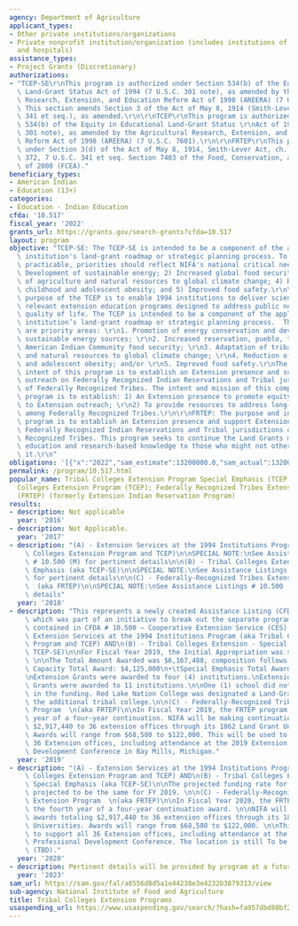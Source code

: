 ```yaml
---
agency: Department of Agriculture
applicant_types:
- Other private institutions/organizations
- Private nonprofit institution/organization (includes institutions of higher education
  and hospitals)
assistance_types:
- Project Grants (Discretionary)
authorizations:
- "TCEP-SE\r\nThis program is authorized under Section 534(b) of the Equity in Educational\
  \ Land-Grant Status Act of 1994 (7 U.S.C. 301 note), as amended by the Agricultural\
  \ Research, Extension, and Education Reform Act of 1998 (AREERA) (7 U.S.C. 7601).\
  \ This section amends Section 3 of the Act of May 8, 1914 (Smith-Lever Act) (7 U.S.C.\
  \ 341 et seq.), as amended.\r\n\r\nTCEP\r\nThis program is authorized under Section\
  \ 534(b) of the Equity in Educational Land-Grant Status \r\nAct of 1994 (7 U.S.C.\
  \ 301 note), as amended by the Agricultural Research, Extension, and \r\nEducation\
  \ Reform Act of 1998 (AREERA) (7 U.S.C. 7601).\r\n\r\nFRTEP\r\nThis program is authorized\
  \ under Section 3(d) of the Act of May 8, 1914, Smith-Lever Act, ch. 79, 38 Stat.\
  \ 372, 7 U.S.C. 341 et seq. Section 7403 of the Food, Conservation, and Energy Act\
  \ of 2008 (FCEA)."
beneficiary_types:
- American Indian
- Education (13+)
categories:
- Education - Indian Education
cfda: '10.517'
fiscal_year: '2022'
grants_url: https://grants.gov/search-grants?cfda=10.517
layout: program
objective: "TCEP-SE: The TCEP-SE is intended to be a component of the applicant 1994\
  \ institution's land-grant roadmap or strategic planning process. To the extent\
  \ practicable, priorities should reflect NIFA's national critical needs areas: 1)\
  \ Development of sustainable energy; 2) Increased global food security; 3) Adaptation\
  \ of agriculture and natural resources to global climate change; 4) Reduction of\
  \ childhood and adolescent obesity; and 5) Improved food safety.\r\n\r\nTCEP: The\
  \ purpose of the TCEP is to enable 1994 institutions to deliver science-based, culturally\
  \ relevant extension education programs designed to address public needs and improve\
  \ quality of life. The TCEP is intended to be a component of the applicant 1994\
  \ institution’s land-grant roadmap or strategic planning process.  The following\
  \ are priority areas: \r\n1. Promotion of energy conservation and development of\
  \ sustainable energy sources; \r\n2. Increased reservation, pueblo, tribal or other\
  \ American Indian Community food security; \r\n3. Adaptation of tribal agriculture\
  \ and natural resources to global climate change; \r\n4. Reduction of childhood\
  \ and adolescent obesity; and/or \r\n5. Improved food safety.\r\nThe purpose and\
  \ intent of this program is to establish an Extension presence and support Extension\
  \ outreach on Federally Recognized Indian Reservations and Tribal jurisdictions\
  \ of Federally Recognized Tribes. The intent and mission of this competitive grant\
  \ program is to establish: 1) An Extension presence to promote equity in access\
  \ to Extension outreach; \r\n2) To provide resources to address long-standing need\
  \ among Federally Recognized Tribes.\r\n\r\nFRTEP: The purpose and intent of this\
  \ program is to establish an Extension presence and support Extension outreach on\
  \ Federally Recognized Indian Reservations and Tribal jurisdictions of Federally\
  \ Recognized Tribes. This program seeks to continue the Land Grants mission of inclusion--providing\
  \ education and research-based knowledge to those who might not otherwise receive\
  \ it.\r\n"
obligations: '[{"x":"2022","sam_estimate":13200000.0,"sam_actual":13200000.0,"usa_spending_actual":9120000.0},{"x":"2023","sam_estimate":1000000.0,"sam_actual":0.0,"usa_spending_actual":10537071.47},{"x":"2024","sam_estimate":0.0,"sam_actual":0.0,"usa_spending_actual":9594255.05}]'
permalink: /program/10.517.html
popular_name: Tribal Colleges Extension Program Special Emphasis (TCEP-SE); Tribal
  Colleges Extension Program (TCEP); Federally Recognized Tribes Extension Program
  (FRTEP) (formerly Extension Indian Reservation Program)
results:
- description: Not applicable
  year: '2016'
- description: Not Applicable.
  year: '2017'
- description: "(A) - Extension Services at the 1994 Institutions Program \n(aka Tribal\
    \ Colleges Extension Program and TCEP)\n\nSPECIAL NOTE:\nSee Assistance Listings\
    \ # 10.500 (M) for pertinent details\n\n(B) - Tribal Colleges Extension - Special\
    \ Emphasis (aka TCEP-SE)\n\nSPECIAL NOTE:\nSee Assistance Listings # 10.500 (BB)\
    \ for pertinent details\n\n(C) - Federally-Recognized Tribes Extension Program\
    \  (aka FRTEP)\n\nSPECIAL NOTE:\nSee Assistance Listings # 10.500 (L) for pertinent\
    \ details"
  year: '2018'
- description: "This represents a newly created Assistance Listing (CFDA) number,\
    \ which was part of an initiative to break out the separate programs formerly\
    \ contained in CFDA # 10.500 – Cooperative Extension Service (CES). \n\n(A) -\
    \ Extension Services at the 1994 Institutions Program (aka Tribal Colleges Extension\
    \ Program and TCEP) AND\n(B) - Tribal Colleges Extension - Special Emphasis (aka\
    \ TCEP-SE)\n\nFor Fiscal Year 2019, the Initial Appropriation was $6,446,000.\
    \ \n\nThe Total Amount Awarded was $6,167,488, composition follows:\n•\tExtension\
    \ Capacity Total Award: $4,125,000\n•\tSpecial Emphasis Total Award: $2,042,488\n\
    \nExtension Grants were awarded to four (4) institutions.\nExtension Special Emphasis\
    \ Grants were awarded to 11 institutions.\n\nOne (1) school did not participate\
    \ in the funding. Red Lake Nation College was designated a Land-Grant and was\
    \ the additional tribal college.\n\n(C) - Federally-Recognized Tribes Extension\
    \ Program  \n(aka FRTEP)\n\nIn Fiscal Year 2019, the FRTEP program is in the third\
    \ year of a four-year continuation. NIFA will be making continuation awards totaling\
    \ $2,917,440 to 36 extension offices through its 1862 Land Grant Universities.\
    \ Awards will range from $68,580 to $122,000. This will be used to support all\
    \ 36 Extension offices, including attendance at the 2019 Extension Professional\
    \ Development Conference in Bay Mills, Michigan."
  year: '2019'
- description: "(A) - Extension Services at the 1994 Institutions Program (aka Tribal\
    \ Colleges Extension Program and TCEP) AND\n(B) - Tribal Colleges Extension -\
    \ Special Emphasis (aka TCEP-SE)\n\nThe projected funding rate for FY 2020 is\
    \ projected to be the same for FY 2019. \n\n(C) - Federally-Recognized Tribes\
    \ Extension Program  \n(aka FRTEP)\n\nIn Fiscal Year 2020, the FRTEP program represents\
    \ the fourth year of a four-year continuation award. \n\nNIFA will be making continuation\
    \ awards totaling $2,917,440 to 36 extension offices through its 1862 Land Grant\
    \ Universities. Awards will range from $68,580 to $122,000. \n\nThis will be used\
    \ to support all 36 Extension offices, including attendance at the 2020 Extension\
    \ Professional Development Conference. The location is still To be Determined\
    \ (TBD)."
  year: '2020'
- description: Pertinent details will be provided by program at a future date.
  year: '2023'
sam_url: https://sam.gov/fal/a8556d8d5a1e44238e3e4232b3879313/view
sub-agency: National Institute of Food and Agriculture
title: Tribal Colleges Extension Programs
usaspending_url: https://www.usaspending.gov/search/?hash=fa957dbd88bf29304cc346c57c2b0a9b
---
```

